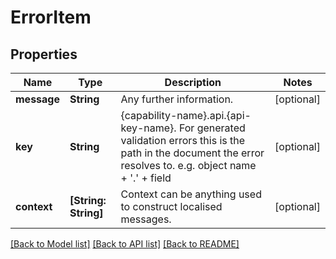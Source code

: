 # ErrorItem

## Properties
Name | Type | Description | Notes
------------ | ------------- | ------------- | -------------
**message** | **String** | Any further information. | [optional] 
**key** | **String** | {capability-name}.api.{api-key-name}. For generated validation errors this is the path in the document the error resolves to. e.g. object name + &#39;.&#39; + field | [optional] 
**context** | **[String: String]** | Context can be anything used to construct localised messages. | [optional] 

[[Back to Model list]](../README.md#documentation-for-models) [[Back to API list]](../README.md#documentation-for-api-endpoints) [[Back to README]](../README.md)

